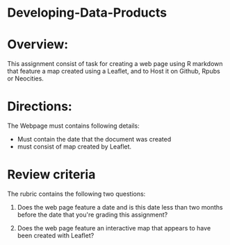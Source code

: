 # Developing-Data-Products

# Overview:

This assignment consist of task for creating a web page using R markdown that feature a map created using a Leaflet, and to Host it on Github, Rpubs or Neocities.

# Directions:

The Webpage must contains following details:
* Must contain the date that the document was created 
* must consist of map created by Leaflet.

# Review criteria

The rubric contains the following two questions:

1) Does the web page feature a date and is this date less than two months before the date that you're grading this assignment?

2) Does the web page feature an interactive map that appears to have been created with Leaflet?
